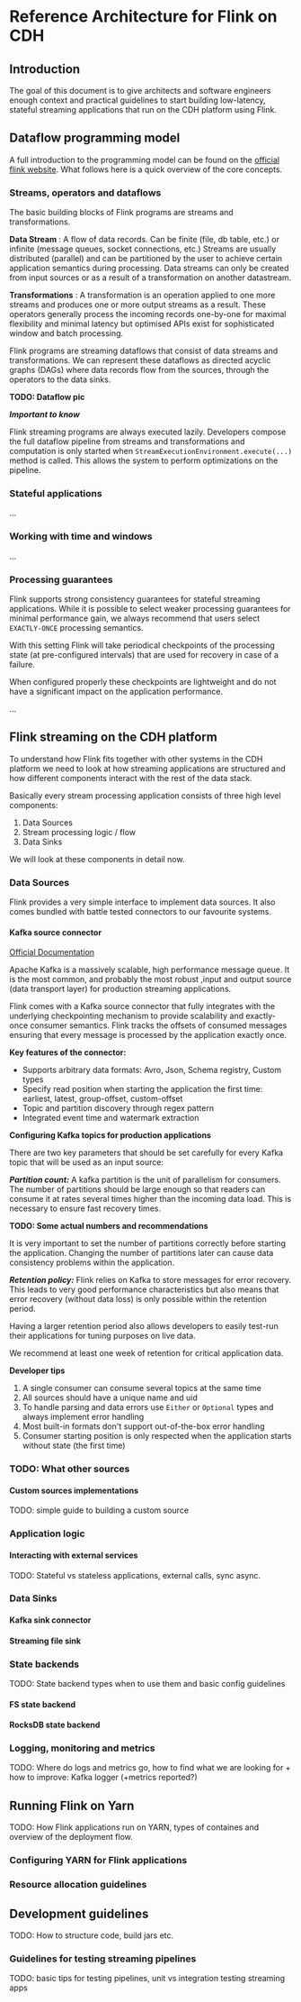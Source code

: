 # Reference Architecture for Flink on CDH

## Introduction

The goal of this document is to give architects and software engineers enough context and practical guidelines to start building low-latency, stateful streaming applications that run on the CDH platform using Flink.

## Dataflow programming model

A full introduction to the programming model can be found on the [official flink website](https://ci.apache.org/projects/flink/flink-docs-release-1.8/concepts/programming-model.html). What follows here is a quick overview of the core concepts.

### Streams, operators and dataflows

The basic building blocks of Flink programs are streams and transformations.

**Data Stream** :  A flow of data records. Can be finite (file, db table, etc.) or infinite (message queues, socket connections, etc.) Streams are usually distributed (parallel) and can be partitioned by the user to achieve certain application semantics during processing. Data streams can only be created from input sources or as a result of a transformation on another datastream.

**Transformations** : A transformation is an operation applied to one more streams and produces one or more output streams as a result. These operators generally process the incoming records one-by-one for maximal flexibility and minimal latency but optimised APIs exist for sophisticated window and batch processing.

Flink programs are streaming dataflows that consist of data streams and transformations. We can represent these dataflows as directed acyclic graphs (DAGs) where data records flow from the sources, through the operators to the data sinks.

**TODO: Dataflow pic**

***Important to know***

Flink streaming programs are always executed lazily. Developers compose the full dataflow pipeline from streams and transformations and computation is only started when `StreamExecutionEnvironment.execute(...)` method is called. This allows the system to perform optimizations on the pipeline.


### Stateful applications

...

### Working with time and windows

...

### Processing guarantees

Flink supports strong consistency guarantees for stateful streaming applications. While it is possible to select weaker processing guarantees for minimal performance gain, we always recommend that users select `EXACTLY-ONCE` processing semantics.

With this setting Flink will take periodical checkpoints of the processing state (at pre-configured intervals) that are used for recovery in case of a failure.

When configured properly these checkpoints are lightweight and do not have a significant impact on the application performance.

...

## Flink streaming on the CDH platform

To understand how Flink fits together with other systems in the CDH platform we need to look at how streaming applications are structured and how different components interact with the rest of the data stack.

Basically every stream processing application consists of three high level components:

 1. Data Sources
 2. Stream processing logic / flow
 3. Data Sinks

We will look at these components in detail now.

### Data Sources

Flink provides a very simple interface to implement data sources. It also comes bundled with battle tested connectors to our favourite systems.

#### Kafka source connector

[Official Documentation](https://ci.apache.org/projects/flink/flink-docs-release-1.8/dev/connectors/kafka.html#kafka-consumer)

Apache Kafka is a massively scalable, high performance message queue. It is the most common, and probably the most robust ,input and output source (data transport layer) for production streaming applications.

Flink comes with a Kafka source connector that fully integrates with the underlying checkpointing mechanism to provide scalability and exactly-once consumer semantics. Flink tracks the offsets of consumed messages ensuring that every message is processed by the application exactly once.

**Key features of the connector:**
 - Supports arbitrary data formats: Avro, Json, Schema registry, Custom types
 - Specify read position when starting the application the first time: earliest, latest, group-offset, custom-offset
 - Topic and partition discovery through regex pattern
 - Integrated event time and watermark extraction

**Configuring Kafka topics for production applications**

There are two key parameters that should be set carefully for every Kafka topic that will be used as an input source:

***Partition count:*** A kafka partition is the unit of parallelism for consumers. The number of partitions should be large enough so that readers can consume it at rates several times higher than the incoming data load. This is necessary to ensure fast recovery times.

**TODO: Some actual numbers and recommendations**

It is very important to set the number of partitions correctly before starting the application. Changing the number of partitions later can cause data consistency problems within the application.

***Retention policy:*** Flink relies on Kafka to store messages for error recovery. This leads to very good performance characteristics but also means that error recovery (without data loss) is only possible within the retention period.

Having a larger retention period also allows developers to easily test-run their applications for tuning purposes on live data.

We recommend at least one week of retention for critical application data.

**Developer tips**
 1. A single consumer can consume several topics at the same time
 2. All sources should have a unique name and uid
 3. To handle parsing and data errors use `Either` or `Optional` types and always implement error handling
 4. Most built-in formats don't support out-of-the-box error handling
 5. Consumer starting position is only respected when the application starts without state (the first time)

### TODO: What other sources

#### Custom sources implementations

TODO: simple guide to building a custom source

### Application logic

#### Interacting with external services

TODO: Stateful vs stateless applications, external calls, sync async.

### Data Sinks

#### Kafka sink connector

#### Streaming file sink

### State backends

TODO: State backend types when to use them and basic config guidelines

#### FS state backend

#### RocksDB state backend

### Logging, monitoring and metrics

TODO: Where do logs and metrics go, how to find what we are looking for + how to improve: Kafka logger (+metrics reported?)

## Running Flink on Yarn

TODO: How Flink applications run on YARN, types of containes and overview of the deployment flow.

### Configuring YARN for Flink applications

### Resource allocation guidelines

## Development guidelines

TODO: How to structure code, build jars etc.

### Guidelines for testing streaming pipelines

TODO: basic tips for testing pipelines, unit vs integration testing streaming apps
